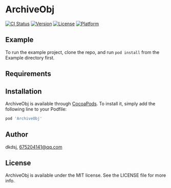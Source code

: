 # ArchiveObj

[![CI Status](https://img.shields.io/travis/dkdsj/ArchiveObj.svg?style=flat)](https://travis-ci.org/dkdsj/ArchiveObj)
[![Version](https://img.shields.io/cocoapods/v/ArchiveObj.svg?style=flat)](https://cocoapods.org/pods/ArchiveObj)
[![License](https://img.shields.io/cocoapods/l/ArchiveObj.svg?style=flat)](https://cocoapods.org/pods/ArchiveObj)
[![Platform](https://img.shields.io/cocoapods/p/ArchiveObj.svg?style=flat)](https://cocoapods.org/pods/ArchiveObj)

## Example

To run the example project, clone the repo, and run `pod install` from the Example directory first.

## Requirements

## Installation

ArchiveObj is available through [CocoaPods](https://cocoapods.org). To install
it, simply add the following line to your Podfile:

```ruby
pod 'ArchiveObj'
```

## Author

dkdsj, 675204141@qq.com

## License

ArchiveObj is available under the MIT license. See the LICENSE file for more info.
